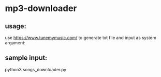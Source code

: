 # mp3-downloader
## usage:
use https://www.tunemymusic.com/ to generate txt file and input as system argument: 
## sample input:
python3 songs_downloader.py <generated txt>
